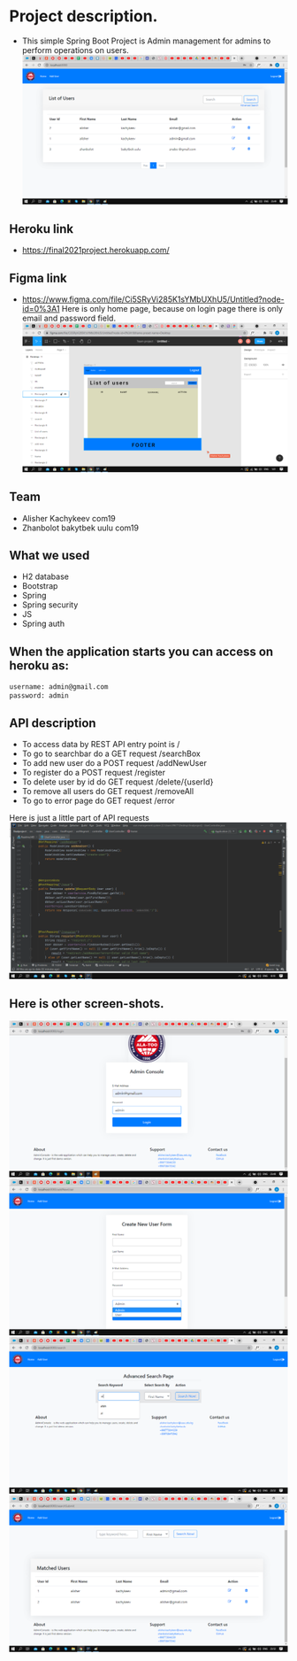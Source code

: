 # Project description.
* This simple Spring Boot Project is Admin management for admins to perform operations on users.
![home](screen-shots/home.png)
## Heroku link
* https://final2021project.herokuapp.com/
## Figma link
* https://www.figma.com/file/Ci5SRyVi285K1sYMbUXhU5/Untitled?node-id=0%3A1
Here is only home page, because on login page there is only email and password field.
![figma](screen-shots/figma.png)


## Team
* Alisher Kachykeev com19
* Zhanbolot bakytbek uulu com19
  
## What we used
* H2 database
* Bootstrap
* Spring
* Spring security
* JS
* Spring auth

## When the application starts you can access on heroku as:
    username: admin@gmail.com
    password: admin
 
## API description
* To access data by REST API entry point is /
* To go to searchbar do a GET request /searchBox
* To add new user do a POST request /addNewUser
* To register do a POST request /register
* To delete user by id do GET request  /delete/{userId}  
* To remove all users do GET request /removeAll
* To go to error page do GET request /error

Here is just a little part of API requests
![api](screen-shots/api.png)

## Here is other screen-shots.
![login](screen-shots/login.png)
![create](screen-shots/createusr.png)
![advncdSrch](screen-shots/advancedSrch.png)
![advncdSrch2](screen-shots/advancedSrch2.png)





